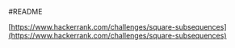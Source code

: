 #README

[https://www.hackerrank.com/challenges/square-subsequences](https://www.hackerrank.com/challenges/square-subsequences)
